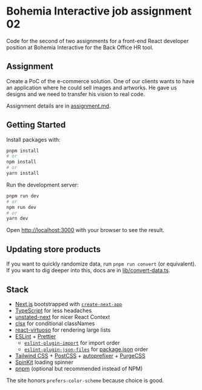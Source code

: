 # Bohemia Interactive job assignment 02

Code for the second of two assignments for a front-end React developer position at Bohemia Interactive for the Back Office HR tool.

## Assignment

Create a PoC of the e-commerce solution. One of our clients wants to have an application where he could sell images and artworks. He gave us designs and we need to transfer his vision to real code.

Assignment details are in [assignment.md](assignment.md).

## Getting Started

Install packages with:

```bash
pnpm install
# or
npm install
# or
yarn install
```

Run the development server:

```bash
pnpm run dev
# or
npm run dev
# or
yarn dev
```

Open [http://localhost:3000](http://localhost:3000) with your browser to see the result.

## Updating store products

If you want to quickly randomize data, run `pnpm run convert` (or equivalent). If you want to dig deeper into this, docs are in [lib/convert-data.ts](./lib/convert-data.ts).

## Stack

- [Next.js](https://nextjs.org/) bootstrapped with [`create-next-app`](https://github.com/vercel/next.js/tree/canary/packages/create-next-app)
- [TypeScript](https://www.typescriptlang.org/) for less headaches
- [unstated-next](https://github.com/jamiebuilds/unstated-next) for nicer React Context
- [clsx](https://github.com/lukeed/clsx) for conditional classNames
- [react-virtuoso](https://github.com/petyosi/react-virtuoso) for rendering large lists
- [ESLint](https://eslint.org/) + [Prettier](https://prettier.io/)
  - [`eslint-plugin-import`](https://github.com/import-js/eslint-plugin-import) for import order
  - [`eslint-plugin-json-files`](https://github.com/kellyselden/eslint-plugin-json-files) for [package.json](package.json) order
- [Tailwind CSS](https://tailwindcss.com/) + [PostCSS](https://postcss.org/) + [autoprefixer](https://github.com/postcss/autoprefixer) + [PurgeCSS](https://purgecss.com/plugins/postcss.html)
- [SpinKit](https://github.com/tobiasahlin/SpinKit) loading spinner
- [pnpm](https://pnpm.io/) (optional but recommended instead of NPM)

The site honors `prefers-color-scheme` because choice is good.
